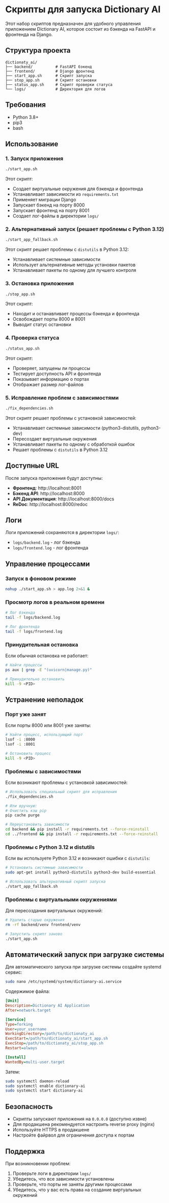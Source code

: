 # Скрипты для запуска Dictionary AI

Этот набор скриптов предназначен для удобного управления приложением Dictionary AI, которое состоит из бэкенда на FastAPI и фронтенда на Django.

## Структура проекта

```
dictionaty_ai/
├── backend/          # FastAPI бэкенд
├── frontend/         # Django фронтенд
├── start_app.sh      # Скрипт запуска
├── stop_app.sh       # Скрипт остановки
├── status_app.sh     # Скрипт проверки статуса
└── logs/             # Директория для логов
```

## Требования

- Python 3.8+
- pip3
- bash

## Использование

### 1. Запуск приложения

```bash
./start_app.sh
```

Этот скрипт:
- Создает виртуальные окружения для бэкенда и фронтенда
- Устанавливает зависимости из `requirements.txt`
- Применяет миграции Django
- Запускает бэкенд на порту 8000
- Запускает фронтенд на порту 8001
- Создает лог-файлы в директории `logs/`

### 2. Альтернативный запуск (решает проблемы с Python 3.12)

```bash
./start_app_fallback.sh
```

Этот скрипт решает проблемы с `distutils` в Python 3.12:
- Устанавливает системные зависимости
- Использует альтернативные методы установки пакетов
- Устанавливает пакеты по одному для лучшего контроля

### 3. Остановка приложения

```bash
./stop_app.sh
```

Этот скрипт:
- Находит и останавливает процессы бэкенда и фронтенда
- Освобождает порты 8000 и 8001
- Выводит статус остановки

### 4. Проверка статуса

```bash
./status_app.sh
```

Этот скрипт:
- Проверяет, запущены ли процессы
- Тестирует доступность API и фронтенда
- Показывает информацию о портах
- Отображает размер лог-файлов

### 5. Исправление проблем с зависимостями

```bash
./fix_dependencies.sh
```

Этот скрипт решает проблемы с установкой зависимостей:
- Устанавливает системные зависимости (python3-distutils, python3-dev)
- Пересоздает виртуальные окружения
- Устанавливает пакеты по одному с обработкой ошибок
- Решает проблемы с `distutils` в Python 3.12

## Доступные URL

После запуска приложения будут доступны:

- **Фронтенд**: http://localhost:8001
- **Бэкенд API**: http://localhost:8000
- **API Документация**: http://localhost:8000/docs
- **ReDoc**: http://localhost:8000/redoc

## Логи

Логи приложений сохраняются в директории `logs/`:
- `logs/backend.log` - лог бэкенда
- `logs/frontend.log` - лог фронтенда

## Управление процессами

### Запуск в фоновом режиме

```bash
nohup ./start_app.sh > app.log 2>&1 &
```

### Просмотр логов в реальном времени

```bash
# Лог бэкенда
tail -f logs/backend.log

# Лог фронтенда
tail -f logs/frontend.log
```

### Принудительная остановка

Если обычная остановка не работает:

```bash
# Найти процессы
ps aux | grep -E "(uvicorn|manage.py)"

# Принудительно остановить
kill -9 <PID>
```

## Устранение неполадок

### Порт уже занят

Если порты 8000 или 8001 уже заняты:

```bash
# Найти процесс, использующий порт
lsof -i :8000
lsof -i :8001

# Остановить процесс
kill -9 <PID>
```

### Проблемы с зависимостями

Если возникают проблемы с установкой зависимостей:

```bash
# Использовать специальный скрипт для исправления
./fix_dependencies.sh

# Или вручную:
# Очистить кэш pip
pip cache purge

# Переустановить зависимости
cd backend && pip install -r requirements.txt --force-reinstall
cd ../frontend && pip install -r requirements.txt --force-reinstall
```

### Проблемы с Python 3.12 и distutils

Если вы используете Python 3.12 и возникают ошибки с `distutils`:

```bash
# Установить системные зависимости
sudo apt-get install python3-distutils python3-dev build-essential

# Использовать альтернативный скрипт запуска
./start_app_fallback.sh
```

### Проблемы с виртуальными окружениями

Для пересоздания виртуальных окружений:

```bash
# Удалить старые окружения
rm -rf backend/venv frontend/venv

# Запустить скрипт заново
./start_app.sh
```

## Автоматический запуск при загрузке системы

Для автоматического запуска при загрузке системы создайте systemd сервис:

```bash
sudo nano /etc/systemd/system/dictionary-ai.service
```

Содержимое файла:
```ini
[Unit]
Description=Dictionary AI Application
After=network.target

[Service]
Type=forking
User=your_username
WorkingDirectory=/path/to/dictionaty_ai
ExecStart=/path/to/dictionaty_ai/start_app.sh
ExecStop=/path/to/dictionaty_ai/stop_app.sh
Restart=always

[Install]
WantedBy=multi-user.target
```

Затем:
```bash
sudo systemctl daemon-reload
sudo systemctl enable dictionary-ai
sudo systemctl start dictionary-ai
```

## Безопасность

- Скрипты запускают приложения на `0.0.0.0` (доступно извне)
- Для продакшена рекомендуется настроить reverse proxy (nginx)
- Используйте HTTPS в продакшене
- Настройте файрвол для ограничения доступа к портам

## Поддержка

При возникновении проблем:
1. Проверьте логи в директории `logs/`
2. Убедитесь, что все зависимости установлены
3. Проверьте, что порты не заняты другими процессами
4. Убедитесь, что у вас есть права на создание виртуальных окружений
